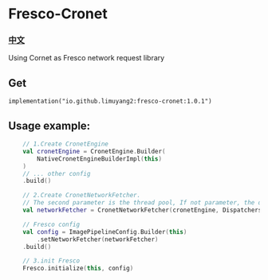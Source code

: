 # Fresco-Cronet
### [中文](https://github.com/limuyang2/Fresco-Cronet/blob/main/README_CN.md)

Using Cornet as Fresco network request library

## Get
```
implementation("io.github.limuyang2:fresco-cronet:1.0.1")
```

## Usage example:
```kotlin
    // 1.Create CronetEngine
    val cronetEngine = CronetEngine.Builder(
        NativeCronetEngineBuilderImpl(this)
    )
    // ... other config
    .build()

    // 2.Create CronetNetworkFetcher. 
    // The second parameter is the thread pool, If not parameter, the default is used
    val networkFetcher = CronetNetworkFetcher(cronetEngine, Dispatchers.IO.asExecutor())

    // Fresco config
    val config = ImagePipelineConfig.Builder(this)
        .setNetworkFetcher(networkFetcher)
    .build()

    // 3.init Fresco
    Fresco.initialize(this, config)
```
